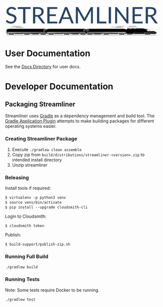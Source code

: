 ![Streamliner Logo](docs/images/streamliner_logo.png)

# User Documentation

See the [Docs Directory](docs/) for user docs.

# Developer Documentation

## Packaging Streamliner
Streamliner uses [Gradle](https://gradle.org/) as a dependency management and build tool.
The [Gradle Application Plugin](https://docs.gradle.org/current/userguide/application_plugin.html) attempts to make building packages for different operating systems easier.

### Creating Streamliner Package
1. Execute `./gradlew clean assemble`
2. Copy zip from `build/distributions/streamliner-<version>.zip` to intended install directory
3. Unzip streamliner

### Releasing

Install tools if required:

```shell script
$ virtualenv -p python3 venv
$ source venv/bin/activate
$ pip install --upgrade cloudsmith-cli
```

Login to Cloudsmith:

```shell script
$ cloudsmith token
```

Publish:

```shell script
$ build-support/publish-zip.sh
```

### Running Full Build

```shell script
./gradlew build
```

### Running Tests

Note: Some tests require Docker to be running.

```shell script
./gradlew test
```

